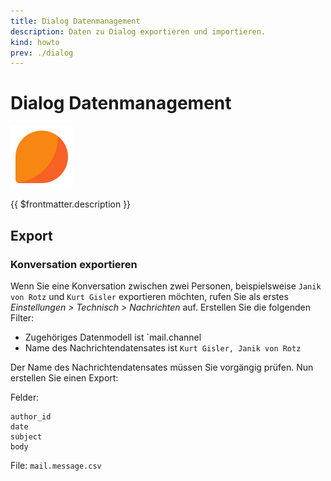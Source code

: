 ```yaml
---
title: Dialog Datenmanagement
description: Daten zu Dialog exportieren und importieren.
kind: howto
prev: ./dialog
---
```

# Dialog Datenmanagement
![icons_odoo_mail](attachments/icons_odoo_mail.png)

{{ $frontmatter.description }}

## Export

### Konversation exportieren

Wenn Sie eine Konversation zwischen zwei Personen, beispielsweise `Janik von Rotz` und `Kurt Gisler` exportieren möchten, rufen Sie als erstes *Einstellungen > Technisch > Nachrichten* auf. Erstellen Sie die folgenden Filter:

* Zugehöriges Datenmodell ist `mail.channel
* Name des Nachrichtendatensates ist `Kurt Gisler, Janik von Rotz`

Der Name des Nachrichtendatensates müssen Sie vorgängig prüfen. Nun erstellen Sie einen Export:

Felder:
```
author_id
date
subject
body
```

File: `mail.message.csv`
